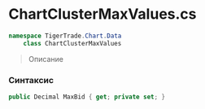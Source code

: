 
# ChartClusterMaxValues.cs
```csharp
namespace TigerTrade.Chart.Data  
    class ChartClusterMaxValues
```

> Описание

### Синтаксис
```csharp
public Decimal MaxBid { get; private set; }
```
